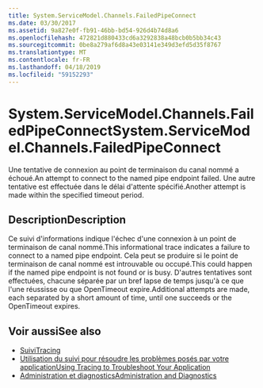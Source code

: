 ```yaml
---
title: System.ServiceModel.Channels.FailedPipeConnect
ms.date: 03/30/2017
ms.assetid: 9a827e0f-fb91-46bb-bd54-926d4b74d8a6
ms.openlocfilehash: 472821d880433cd6a3292838a48bcb0b5bb34c43
ms.sourcegitcommit: 0be8a279af6d8a43e03141e349d3efd5d35f8767
ms.translationtype: MT
ms.contentlocale: fr-FR
ms.lasthandoff: 04/18/2019
ms.locfileid: "59152293"
---
```

# <a name="systemservicemodelchannelsfailedpipeconnect"></a><span data-ttu-id="f5cb9-102">System.ServiceModel.Channels.FailedPipeConnect</span><span class="sxs-lookup"><span data-stu-id="f5cb9-102">System.ServiceModel.Channels.FailedPipeConnect</span></span>
<span data-ttu-id="f5cb9-103">Une tentative de connexion au point de terminaison du canal nommé a échoué.</span><span class="sxs-lookup"><span data-stu-id="f5cb9-103">An attempt to connect to the named pipe endpoint failed.</span></span> <span data-ttu-id="f5cb9-104">Une autre tentative est effectuée dans le délai d'attente spécifié.</span><span class="sxs-lookup"><span data-stu-id="f5cb9-104">Another attempt is made within the specified timeout period.</span></span>  
  
## <a name="description"></a><span data-ttu-id="f5cb9-105">Description</span><span class="sxs-lookup"><span data-stu-id="f5cb9-105">Description</span></span>  
 <span data-ttu-id="f5cb9-106">Ce suivi d'informations indique l'échec d'une connexion à un point de terminaison de canal nommé.</span><span class="sxs-lookup"><span data-stu-id="f5cb9-106">This informational trace indicates a failure to connect to a named pipe endpoint.</span></span> <span data-ttu-id="f5cb9-107">Cela peut se produire si le point de terminaison de canal nommé est introuvable ou occupé.</span><span class="sxs-lookup"><span data-stu-id="f5cb9-107">This could happen if the named pipe endpoint is not found or is busy.</span></span> <span data-ttu-id="f5cb9-108">D'autres tentatives sont effectuées, chacune séparée par un bref lapse de temps jusqu'à ce que l'une réussisse ou que OpenTimeout expire.</span><span class="sxs-lookup"><span data-stu-id="f5cb9-108">Additional attempts are made, each separated by a short amount of time, until one succeeds or the OpenTimeout expires.</span></span>  
  
## <a name="see-also"></a><span data-ttu-id="f5cb9-109">Voir aussi</span><span class="sxs-lookup"><span data-stu-id="f5cb9-109">See also</span></span>

- [<span data-ttu-id="f5cb9-110">Suivi</span><span class="sxs-lookup"><span data-stu-id="f5cb9-110">Tracing</span></span>](../../../../../docs/framework/wcf/diagnostics/tracing/index.md)
- [<span data-ttu-id="f5cb9-111">Utilisation du suivi pour résoudre les problèmes posés par votre application</span><span class="sxs-lookup"><span data-stu-id="f5cb9-111">Using Tracing to Troubleshoot Your Application</span></span>](../../../../../docs/framework/wcf/diagnostics/tracing/using-tracing-to-troubleshoot-your-application.md)
- [<span data-ttu-id="f5cb9-112">Administration et diagnostics</span><span class="sxs-lookup"><span data-stu-id="f5cb9-112">Administration and Diagnostics</span></span>](../../../../../docs/framework/wcf/diagnostics/index.md)
